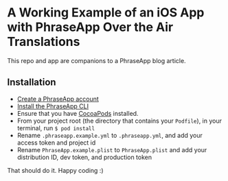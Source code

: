 # A Working Example of an iOS App with PhraseApp Over the Air Translations
This repo and app are companions to a PhraseApp blog article.

## Installation
- [Create a PhraseApp account](https://phraseapp.com/signup)
- [Install the PhraseApp CLI](https://help.phraseapp.com/phraseapp-for-developers/phraseapp-client/installation)
- Ensure that you have [CocoaPods](https://cocoapods.org/) installed.
- From your project root (the directory that contains your `Podfile`), in your terminal, run `$ pod install`
- Rename `.phraseapp.example.yml` to `.phraseapp.yml`, and add your access token and project id
- Rename `PhraseApp.example.plist` to `PhraseApp.plist` and add your distribution ID, dev token, and production token

That should do it. Happy coding :)
